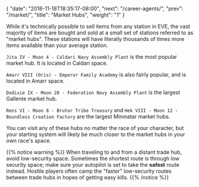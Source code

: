 {
  "date": "2016-11-18T18:35:17-08:00",
  "next": "/career-agents/",
  "prev": "/market/",
  "title": "Market Hubs",
  "weight": "1"
}

While it's technically possible to sell items from any station in EVE, the vast majority
of items are bought and sold at a small set of stations referred to as "market hubs".
These stations will have literally thousands of times more items available than your
average station.

`Jita IV - Moon 4 - Caldari Navy Assembly Plant` is the most popular market hub. It is located in Caldari space.

`Amarr VIII (Oris) - Emperor Family Academy` is also fairly popular, and is located in Amarr space.

`Dodixie IX - Moon 20 - Federation Navy Assembly Plant` is the largest Gallente market hub.

`Rens VI - Moon 8 - Brutor Tribe Treasury` and `Hek VIII - Moon 12 - Boundless Creation Factory` are the largest Minmatar market hubs.

You can visit any of these hubs no matter the race of your character, but your starting system will likely be much
closer to the market hubs in your own race's space.

{{% notice warning %}}
When traveling to and from a distant trade hub, avoid low-security space. Sometimes the shortest
route is through low security space; make sure your autopilot is set to take the **safest**
route instead. Hostile players often camp the "faster" low-security routes between trade hubs
in hopes of getting easy kills.
{{% /notice %}}
